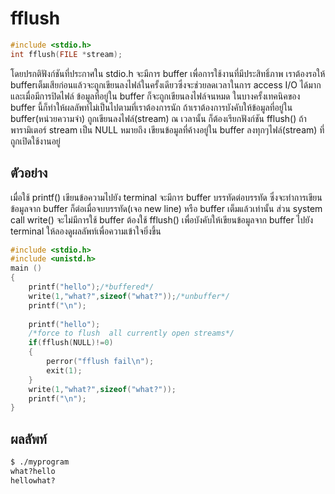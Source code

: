 # fflush

``` c
#include <stdio.h>
int fflush(FILE *stream);
```

โดยปรกติฟังก์ชันที่ประกาศใน stdio.h จะมีการ buffer เพื่อการใช้งานที่มีประสิทธิ์ภาพ เราต้องรอให้ bufferเต็มเสียก่อนแล้วจะถูกเขียนลงไฟล์ในครั้งเดียวซึ่งจะช่วยลดเวลาในการ access I/O ได้มาก และเมื่อมีการปิดไฟล์ ข้อมูลที่อยู่ใน buffer ก็จะถูกเขียนลงไฟล์จนหมด ในบางครั้งเทคนิคของ buffer นี้ก็ทำให้ผลลัพท์ไม่เป็นไปตามที่เราต้องการนัก ถ้าเราต้องการบังคับให้ข้อมูลที่อยู่ใน buffer(หน่วยความจำ) ถูกเขียนลงไฟล์(stream) ณ เวลานั้น ก็ต้องเรียกฟังก์ชัน fflush() ถ้าพารามิเตอร์ stream เป็น NULL หมายถึง  เขียนข้อมูลที่ค้างอยู่ใน buffer ลงทุกๆไฟล์(stream) ที่ถูกเปิดใช้งานอยู่

## ตัวอย่าง

เมื่อใช้ printf() เขียนข้อความไปยัง terminal จะมีการ buffer บรรทัดต่อบรรทัด ซึ่งจะทำการเขียนข้อมูลจาก buffer ก็ต่อเมื่อจบบรรทัด(เจอ new line) หรือ buffer เต็มแล้วเท่านั้น ส่วน system call write() จะไม่มีการใช้ buffer ต้องใช้ fflush() เพื่อบังคับให้เขียนข้อมูลจาก buffer ไปยัง terminal ให้ลองดูผลลัพท์เพื่อความเข้าใจยิ่งขึ้น
``` c
#include <stdio.h>
#include <unistd.h>
main ()
{
	printf("hello");/*buffered*/
	write(1,"what?",sizeof("what?"));/*unbuffer*/
	printf("\n");
	
	printf("hello");
	/*force to flush  all currently open streams*/
	if(fflush(NULL)!=0)
	{
		perror("fflush fail\n");
		exit(1);
	}	
	write(1,"what?",sizeof("what?"));
	printf("\n");
}
```
## ผลลัพท์
``` sh
$ ./myprogram
what?hello
hellowhat?
```
